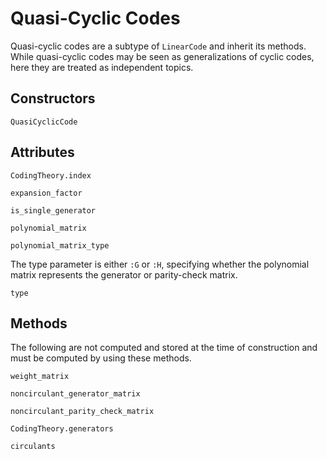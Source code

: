 # Quasi-Cyclic Codes

Quasi-cyclic codes are a subtype of `LinearCode` and inherit its methods. While quasi-cyclic codes may be seen as generalizations of cyclic codes, here they are treated as independent topics.

## Constructors

```@docs
QuasiCyclicCode
```

## Attributes

```@docs
CodingTheory.index
```

```@docs
expansion_factor
```

```@docs
is_single_generator
```

```@docs
polynomial_matrix
```

```@docs
polynomial_matrix_type
```

The type parameter is either `:G` or `:H`, specifying whether the polynomial matrix represents the generator or parity-check matrix.
```@docs
type
```

## Methods

The following are not computed and stored at the time of construction and must be computed by using these methods.

```@docs
weight_matrix
```

```@docs
noncirculant_generator_matrix
```

```@docs
noncirculant_parity_check_matrix
```

```@docs
CodingTheory.generators
```

```@docs
circulants
```
